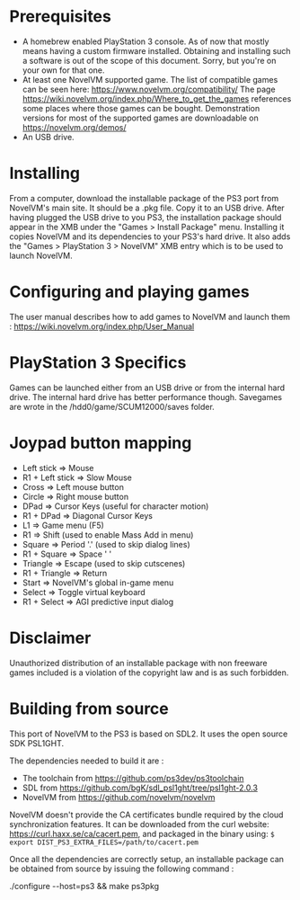 # Prerequisites

-   A homebrew enabled PlayStation 3 console. As of now that mostly means having a custom firmware installed. Obtaining and installing such a software is out of the scope of this document. Sorry, but you're on your own for that one.
-   At least one NovelVM supported game. The list of compatible games can be seen here: https://www.novelvm.org/compatibility/
    The page https://wiki.novelvm.org/index.php/Where_to_get_the_games references some places where those games can be bought. Demonstration versions for most of the supported games are downloadable on https://novelvm.org/demos/
-   An USB drive.

# Installing

From a computer, download the installable package of the PS3 port from NovelVM's main site. It should be a .pkg file. Copy it to an USB drive.
After having plugged the USB drive to you PS3, the installation package should appear in the XMB under the "Games > Install Package" menu. Installing it copies NovelVM and its dependencies to your PS3's hard drive. It also adds the "Games > PlayStation 3 > NovelVM" XMB entry which is to be used to launch NovelVM.

# Configuring and playing games

The user manual describes how to add games to NovelVM and launch them : https://wiki.novelvm.org/index.php/User_Manual

# PlayStation 3 Specifics

Games can be launched either from an USB drive or from the internal hard drive. The internal hard drive has better performance though.
Savegames are wrote in the /hdd0/game/SCUM12000/saves folder.

# Joypad button mapping

-   Left stick => Mouse
-   R1 + Left stick => Slow Mouse
-   Cross => Left mouse button
-   Circle => Right mouse button
-   DPad => Cursor Keys (useful for character motion)
-   R1 + DPad => Diagonal Cursor Keys
-   L1 => Game menu (F5)
-   R1 => Shift (used to enable Mass Add in menu)
-   Square => Period '.' (used to skip dialog lines)
-   R1 + Square => Space ' '
-   Triangle => Escape (used to skip cutscenes)
-   R1 + Triangle => Return
-   Start => NovelVM's global in-game menu
-   Select => Toggle virtual keyboard
-   R1 + Select => AGI predictive input dialog

# Disclaimer

Unauthorized distribution of an installable package with non freeware games included is a violation of the copyright law and is as such forbidden.

# Building from source

This port of NovelVM to the PS3 is based on SDL2. It uses the open source SDK PSL1GHT.

The dependencies needed to build it are :

-   The toolchain from https://github.com/ps3dev/ps3toolchain
-   SDL from https://github.com/bgK/sdl_psl1ght/tree/psl1ght-2.0.3
-   NovelVM from https://github.com/novelvm/novelvm

NovelVM doesn't provide the CA certificates bundle required by the cloud synchronization features.
It can be downloaded from the curl website: https://curl.haxx.se/ca/cacert.pem, and packaged in the binary using:
`$ export DIST_PS3_EXTRA_FILES=/path/to/cacert.pem`

Once all the dependencies are correctly setup, an installable package can be obtained from source by issuing the following command :

./configure --host=ps3 && make ps3pkg
